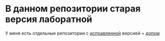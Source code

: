 # В данном репозитории старая версия лаборатной
У меня есть отдельные репозитории с [исправленной](https://github.com/ldpst/prog_lab3-4_v2) версией + [допом](https://github.com/ldpst/prog_lab3-4_v3)
